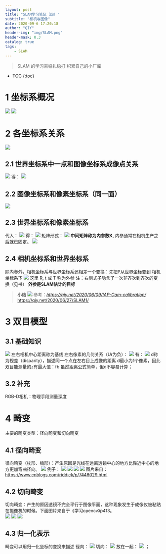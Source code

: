 ```yaml
---
layout: post
title: "SLAM学习笔记（四）"
subtitle: "相机与图像"
date: 2020-09-6 17:20:18
author: "QIY"
header-img: "img/SLAM.png"
header-mask: 0.3
catalog: true
tags:
    - SLAM
---
```

> SLAM 的学习需稳扎稳打 积累自己的小厂库
* TOC
{:toc}
# 1 坐标系概况
![](/img/in-post/200906_slam4/dce1df76c51ea237b8afd49eb97674f2.png)
![](/img/in-post/200906_slam4/259fad0977d8b0a80eea8582fef6c0ba.png)
# 2 各坐标系关系
![](/img/in-post/200906_slam4/7260a32d52f8a8dd43e2ebd427c6ff98.png)
## 2.1 世界坐标系中一点和图像坐标系成像点关系
![](/img/in-post/200906_slam4/2be01cd2228e8cd051ca110590eed9c4.png)
得：
![](/img/in-post/200906_slam4/a596d82f8ea74ad9cdb97acfeeba183b.png)
## 2.2 图像坐标系和像素坐标系（同一面）
![](/img/in-post/200906_slam4/4582985dcbaedb296a5719bcd7bf4a30.png)
## 2.3 世界坐标系和像素坐标系
代入：
![](/img/in-post/200906_slam4/a596d82f8ea74ad9cdb97acfeeba183b.png)
得：
![](/img/in-post/200906_slam4/0f4c0d18b0ee3ccc45dfa8920b662b25.png)
矩阵形式：
![](/img/in-post/200906_slam4/6ce053e78e9c0aea5308dcba112c5e5c.png)
**中间矩阵称为内参数K**, 内参通常在相机生产之后就已固定。
![](/img/in-post/200906_slam4/a9a39475594a21c141286022497ff7d3.png)
## 2.4 相机坐标系和世界坐标系
除内参外，相机坐标系与世界坐标系还相差一个变换：先把P从世界坐标变到
相机坐标系下
![](/img/in-post/200906_slam4/b68e47f8a0d56bc7d9cc2e0dd94ba900.png)
这里 R, t 或 T 称为外参
注：右侧式子隐含了一次非齐次到齐次的变换（见书）
**外参是SLAM估计的目标**
>   **小结**
![](/img/in-post/200906_slam4/01ed9fe9acd5e1e115ab19861d67fc94.png)
参考：*https://qiy.net/2020/06/09/IAP-Cam-calibration/*
<https://qiy.net/2020/06/27/SLAM1/>
# 3 双目模型
## 3.1 基础知识
![](/img/in-post/200906_slam4/36b3c608bb5eaed2aaca1ce8d3c1a2dc.png)
左右相机中心距离称为基线
左右像素的几何关系（Ur为负）：
![](/img/in-post/200906_slam4/60eae00a95376b2ed029cb50aebf7b82.png)
有：
![](/img/in-post/200906_slam4/ffe05513ea9725f72a52c2890c2f64cc.png)
d称为视差（disparity），描述同一个点在左右目上成像的距离
d最小为1个像素，因此双目能测量的z有最大值：fb
虽然距离公式简单，但d不容易计算；
## 3.2 补充
RGB-D相机：物理手段测量深度
# 4 畸变
主要的畸变类型：径向畸变和切向畸变
## 4.1 径向畸变
径向畸变（枕形、桶形）：产生原因是光线在远离透镜中心的地方比靠近中心的地方更加弯曲径向。
![](/img/in-post/200906_slam4/50389022f03955f5d3f6cba63fe5729e.png)
例子：
![](/img/in-post/200906_slam4/76cc0e014a84e32608d6e17a61acdd82.png)
![](/img/in-post/200906_slam4/6dcd0e739f6806030d22849209cfeccc.jpg)
![](/img/in-post/200906_slam4/d40112fa42d102df1d20dd46c128df32.png)
![](/img/in-post/200906_slam4/bb202e6512884647d537867cf19a2e94.png)
图片来自：<https://www.cnblogs.com/riddick/p/7446029.html>
## 4.2 切向畸变
切向畸变：产生的原因透镜不完全平行于图像平面，这种现象发生于成像仪被粘贴在摄像机的时候。下面图片来自于《学习opencv》p413。  
![](/img/in-post/200906_slam4/3fb9c9e991d308c1b55752337cbb2ae8.png)
![](/img/in-post/200906_slam4/d2d425839cda831702e4d9376cd0660f.jpg)
![](/img/in-post/200906_slam4/ebc1d5b134e03c914936dffead0f4011.png)
## 4.3 归一化表示
畸变可以用归一化坐标的变换来描述
径向：
![](/img/in-post/200906_slam4/502ea87795653f5c6903af1f9c74c686.png)
切向：
![](/img/in-post/200906_slam4/c6ae00544de4ab35b629258dd3b4cb31.png)
放在一起：
![](/img/in-post/200906_slam4/619a49168a3d19df1796ffc870f277f1.png)
；
